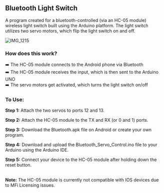 <h2>Bluetooth Light Switch</h2>

A program created for a bluetooth-controlled (via an HC-05 module) wireless light switch built using the Arduino platform. 
The light switch utilizes two servo motors, which flip the light switch on and off. 

![IMG_1215](https://github.com/ThomasQi3141/Bluetooth-Light-Switch/assets/131242218/e2940ebc-a3c5-4208-83bf-fe50bae2e2db)


### How does this work?
➡️ The HC-05 module connects to the Android phone via Bluetooth <br />
➡️ The HC-05 module receives the input, which is then sent to the Arduino UNO <br />
➡️ The servo motors get activated, which turns the light switch on/off <br />

### To Use:

**Step 1:** Attach the two servos to ports 12 and 13.

**Step 2:** Attach the HC-05 module to the TX and RX (or 0 and 1) ports.

**Step 3:** Download the Bluetooth.apk file on Android or create your own program.

**Step 4:** Download and upload the Bluetooth_Servo_Control.ino file to your Arduino using the Arduino IDE.

**Step 5:** Connect your device to the HC-05 module after holding down the reset button. <br><br>


**Note:** The HC-05 module is currently not compatible with IOS devices due to MFi Licensing issues. 
